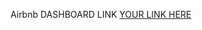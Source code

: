 Airbnb DASHBOARD LINK
[YOUR LINK HERE](https://public.tableau.com/app/profile/pranay.reddy6250/viz/AirBnbdashboard_16511744818270/Dashboard1/)
